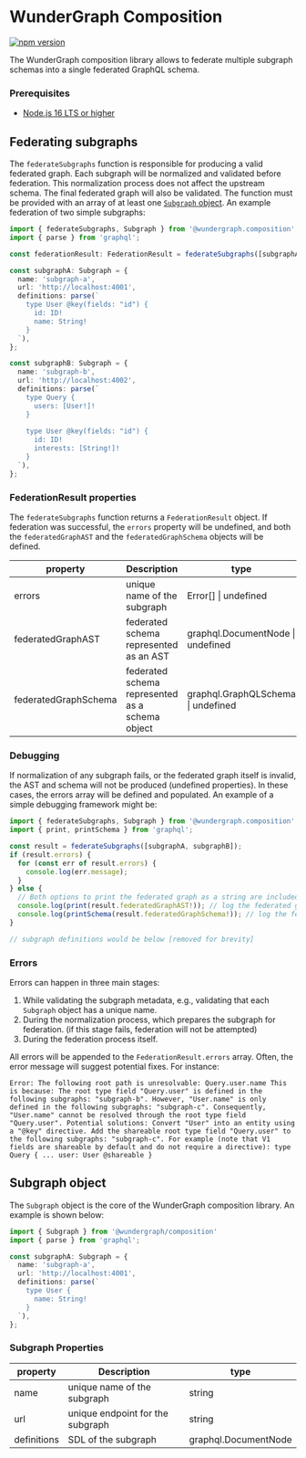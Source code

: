 # WunderGraph Composition

[![npm version](https://badge.fury.io/js/%40wundergraph%2Fcomposition.svg)](https://badge.fury.io/js/%40wundergraph%2Fcomposition)

The WunderGraph composition library allows to federate multiple subgraph schemas into a 
single federated GraphQL schema.

### Prerequisites

- [Node.js 16 LTS or higher](https://nodejs.dev/en/about/releases/)

## Federating subgraphs

The `federateSubgraphs` function is responsible for producing a valid federated graph.
Each subgraph will be normalized and validated before federation.
This normalization process does not affect the upstream schema.
The final federated graph will also be validated.
The function must be provided with an array of at least one [`Subgraph` object](#Subgraph-object).
An example federation of two simple subgraphs:

```typescript
import { federateSubgraphs, Subgraph } from '@wundergraph.composition';
import { parse } from 'graphql';

const federationResult: FederationResult = federateSubgraphs([subgraphA, subgraphB]);

const subgraphA: Subgraph = {
  name: 'subgraph-a',
  url: 'http://localhost:4001',
  definitions: parse(`
    type User @key(fields: "id") {
      id: ID!
      name: String!
    }
  `),
};

const subgraphB: Subgraph = {
  name: 'subgraph-b',
  url: 'http://localhost:4002',
  definitions: parse(`
    type Query {
      users: [User!]!
    }
      
    type User @key(fields: "id") {
      id: ID!
      interests: [String!]!
    }
  `),
};
```

### FederationResult properties

The `federateSubgraphs` function returns a `FederationResult` object.
If federation was successful, the `errors` property will be undefined, and both the `federatedGraphAST` and 
the `federatedGraphSchema` objects will be defined.

| property             | Description                                     | type                               |
|----------------------|-------------------------------------------------|------------------------------------|
| errors               | unique name of the subgraph                     | Error[] \| undefined               |
| federatedGraphAST    | federated schema represented as an AST          | graphql.DocumentNode \| undefined  |
| federatedGraphSchema | federated schema represented as a schema object | graphql.GraphQLSchema \| undefined |

### Debugging

If normalization of any subgraph fails, or the federated graph itself is invalid,
the AST and schema will not be produced (undefined properties).
In these cases, the errors array will be defined and populated.
An example of a simple debugging framework might be:

```typescript
import { federateSubgraphs, Subgraph } from '@wundergraph.composition';
import { print, printSchema } from 'graphql';

const result = federateSubgraphs([subgraphA, subgraphB]);
if (result.errors) {
  for (const err of result.errors) {
    console.log(err.message);
  }
} else {
  // Both options to print the federated graph as a string are included for documentational purposes only
  console.log(print(result.federatedGraphAST!)); // log the federated graph AST as a string
  console.log(printSchema(result.federatedGraphSchema!)); // log the federated graph schema as a string
}

// subgraph definitions would be below [removed for brevity]
```

### Errors

Errors can happen in three main stages:
1. While validating the subgraph metadata, e.g., validating that each `Subgraph` object has a unique name.
2. During the normalization process, which prepares the subgraph for federation.
(if this stage fails, federation will not be attempted)
3. During the federation process itself.

All errors will be appended to the `FederationResult.errors` array.
Often, the error message will suggest potential fixes. For instance:

`Error: The following root path is unresolvable:
    Query.user.name
    This is because:
        The root type field "Query.user" is defined in the following subgraphs: "subgraph-b".
    However, "User.name" is only defined in the following subgraphs: "subgraph-c".
    Consequently, "User.name" cannot be resolved through the root type field "Query.user".
    Potential solutions:
        Convert "User" into an entity using a "@key" directive.
        Add the shareable root type field "Query.user" to the following subgraphs: "subgraph-c".
            For example (note that V1 fields are shareable by default and do not require a directive):
                type Query {
                    ...
                    user: User @shareable
                }
`

## Subgraph object

The `Subgraph` object is the core of the WunderGraph composition library.
An example is shown below:

```typescript
import { Subgraph } from '@wundergraph/composition'
import { parse } from 'graphql';

const subgraphA: Subgraph = {
  name: 'subgraph-a',
  url: 'http://localhost:4001',
  definitions: parse(`
    type User {
      name: String!
    }
  `),
};
```

### Subgraph Properties

| property    | Description                      | type                 |
|-------------|----------------------------------|----------------------|
| name        | unique name of the subgraph      | string               |
| url         | unique endpoint for the subgraph | string               |
| definitions | SDL of the subgraph              | graphql.DocumentNode |